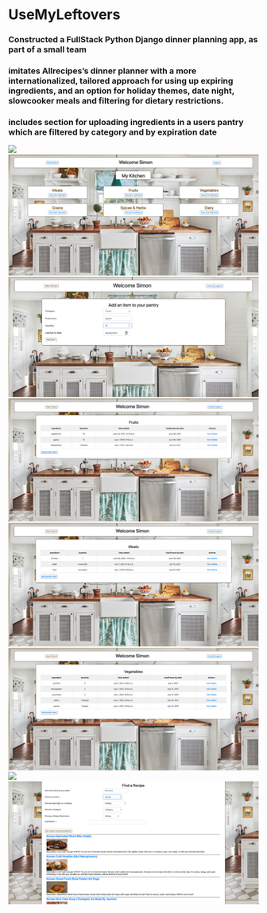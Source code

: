 # UseMyLeftovers
### Constructed a FullStack Python Django dinner planning app, as part of a small team 
### imitates Allrecipes’s dinner planner with a more internationalized, tailored approach for using up expiring ingredients, and an option for holiday themes, date night, slowcooker meals and filtering for dietary restrictions.
### includes section for uploading ingredients in a users pantry which are filtered by category and by expiration date

![](./ReadME_images/Login.png)
![](./ReadME_images/Home.png)
![](./ReadME_images/Add_Item_To_Pantry.png)
![](./ReadME_images/View_My_Fruits.png)
![](./ReadME_images/View_My_Meats.png)
![](./ReadME_images/View_My_Vegetables.png)
![](./ReadME_images/Get_Greek_Cucumber_Recipes.png)
![](./ReadME_images/Get_Korean_Recipes.png)

